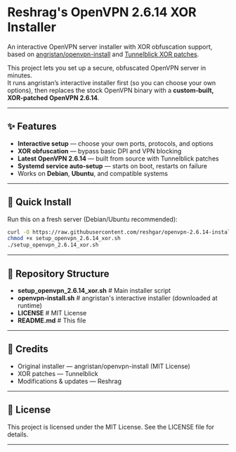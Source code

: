 # Reshrag's OpenVPN 2.6.14 XOR Installer

An interactive OpenVPN server installer with XOR obfuscation support, based on [angristan/openvpn-install](https://github.com/angristan/openvpn-install) and [Tunnelblick XOR patches](https://github.com/Tunnelblick/Tunnelblick).

This project lets you set up a secure, obfuscated OpenVPN server in minutes.  
It runs angristan’s interactive installer first (so you can choose your own options), then replaces the stock OpenVPN binary with a **custom‑built, XOR‑patched OpenVPN 2.6.14**.

---

## ✨ Features

- **Interactive setup** — choose your own ports, protocols, and options
- **XOR obfuscation** — bypass basic DPI and VPN blocking
- **Latest OpenVPN 2.6.14** — built from source with Tunnelblick patches
- **Systemd service auto‑setup** — starts on boot, restarts on failure
- Works on **Debian**, **Ubuntu**, and compatible systems

---

## 🚀 Quick Install

Run this on a fresh server (Debian/Ubuntu recommended):

```bash
curl -O https://raw.githubusercontent.com/reshgar/openvpn-2.6.14-install-xor/master/setup_openvpn_2.6.14_xor.sh
chmod +x setup_openvpn_2.6.14_xor.sh
./setup_openvpn_2.6.14_xor.sh
```
---

## 📂 Repository Structure

- **setup_openvpn_2.6.14_xor.sh** # Main installer script
- **openvpn-install.sh**            # angristan's interactive installer (downloaded at runtime)
- **LICENSE**                        # MIT License
- **README.md**                      # This file

---

## 📝 Credits

- Original installer — angristan/openvpn-install (MIT License)
- XOR patches — Tunnelblick
- Modifications & updates — Reshrag

---

## 📜 License

This project is licensed under the MIT License. See the LICENSE file for details.

---
